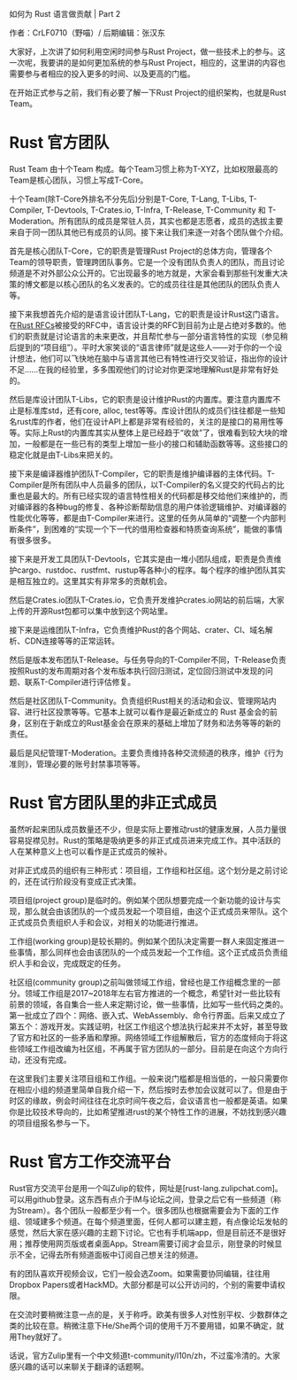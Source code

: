 
如何为 Rust 语言做贡献 | Part 2 

作者：CrLF0710（野喵）/ 后期编辑：张汉东

大家好，上次讲了如何利用空闲时间参与Rust Project，做一些技术上的参与。这一次呢，我要讲的是如何更加系统的参与Rust Project，相应的，这里讲的内容也需要参与者相应的投入更多的时间、以及更高的门槛。

在开始正式参与之前，我们有必要了解一下Rust Project的组织架构，也就是Rust Team。

# Rust 官方团队

Rust Team 由十个Team 构成。每个Team习惯上称为T-XYZ，比如权限最高的Team是核心团队，习惯上写成T-Core。

十个Team(除T-Core外排名不分先后)分别是T-Core, T-Lang, T-Libs, T-Compiler, T-Devtools, T-Crates<span>.io</span>, T-Infra, T-Release, T-Community 和 T-Moderation。所有团队的成员是常驻人员，其实也都是志愿者，成员的选拔主要来自于同一团队其他已有成员的认同。接下来让我们来逐一对各个团队做个介绍。

首先是核心团队T-Core，它的职责是管理Rust Project的总体方向，管理各个Team的领导职责，管理跨团队事务。它是一个没有团队负责人的团队，而且讨论频道是不对外部公众公开的。它出现最多的地方就是，大家会看到那些刊发重大决策的博文都是以核心团队的名义发表的。它的成员往往是其他团队的团队负责人等。

接下来我想首先介绍的是语言设计团队T-Lang，它的职责是设计Rust这门语言。在[Rust RFCs](https://github.com/rust-lang/rfcs)被接受的RFC中，语言设计类的RFC到目前为止是占绝对多数的。他们的职责就是讨论语言的未来更改，并且帮忙参与一部分语言特性的实现（参见稍后提到的“项目组”）。平时大家笑谈的“语言律师”就是这些人——对于你的一个设计想法，他们可以飞快地在脑中与语言其他已有特性进行交叉验证，指出你的设计不足……在我的经验里，多多围观他们的讨论对你更深地理解Rust是非常有好处的。

然后是库设计团队T-Libs，它的职责是设计维护Rust的内置库。要注意内置库不止是标准库std，还有core, alloc, test等等。库设计团队的成员们往往都是一些知名rust库的作者，他们在设计API上都是非常有经验的，关注的是接口的易用性等等。实际上Rust的内置库其实从整体上是已经趋于“收敛”了，很难看到较大块的增加，一般都是在一些已有的类型上增加一些小的接口和辅助函数等等。这些接口的稳定化就是由T-Libs来把关的。

接下来是编译器维护团队T-Compiler，它的职责是维护编译器的主体代码。T-Compiler是所有团队中人员最多的团队，以T-Compiler的名义提交的代码占的比重也是最大的。所有已经实现的语言特性相关的代码都是移交给他们来维护的，而对编译器的各种bug的修复、各种诊断帮助信息的用户体验逻辑维护、对编译器的性能优化等等，都是由T-Compiler来进行。这里的任务从简单的“调整一个内部判断条件”，到困难的“实现一个下一代的借用检查器和特质查询系统”，能做的事情有很多很多。

接下来是开发工具团队T-Devtools，它其实是由一堆小团队组成，职责是负责维护cargo、rustdoc、rustfmt、rustup等各种小的程序。每个程序的维护团队其实是相互独立的。这里其实有非常多的贡献机会。

然后是Crates.io团队T-Crates<span>.io</span>，它负责开发维护crates.io网站的前后端，大家上传的开源Rust包都可以集中放到这个网站里。

接下来是运维团队T-Infra，它负责维护Rust的各个网站、crater、CI、域名解析、CDN连接等等的正常运转。

然后是版本发布团队T-Release。与任务导向的T-Compiler不同，T-Release负责按照Rust的发布周期对各个发布版本执行回归测试，定位回归测试中发现的问题、联系T-Compiler进行评估修复。

然后是社区团队T-Community。负责组织Rust相关的活动和会议、管理网站内容、进行社区投票等等。它基本上就可以看作是最近新成立的 Rust 基金会的前身，区别在于新成立的Rust基金会在原来的基础上增加了财务和法务等等的新的责任。

最后是风纪管理T-Moderation。主要负责维持各种交流频道的秩序，维护《行为准则》，管理必要的账号封禁事项等等。

# Rust 官方团队里的非正式成员

虽然听起来团队成员数量还不少，但是实际上要推动rust的健康发展，人员力量很容易捉襟见肘。Rust的策略是吸纳更多的非正式成员进来完成工作。其中活跃的人在某种意义上也可以看作是正式成员的候补。

对非正式成员的组织有三种形式：项目组，工作组和社区组。这个划分是之前讨论的，还在试行阶段没有变成正式决策。

项目组(project group)是临时的。例如某个团队想要完成一个新功能的设计与实现，那么就会由该团队的一个成员发起一个项目组，由这个正式成员来带队。这个正式成员负责组织人手和会议，对相关的功能进行推进。

工作组(working group)是较长期的。例如某个团队决定需要一群人来固定推进一些事情，那么同样也会由该团队的一个成员发起一个工作组。这个正式成员负责组织人手和会议，完成既定的任务。

社区组(community group)之前叫做领域工作组，曾经也是工作组概念里的一部分。领域工作组是2017~2018年左右官方推进的一个概念，希望针对一些比较有前景的领域，各自集合一些人来定期讨论，做一些事情，比如写一些代码之类的。第一批成立了四个：网络、嵌入式、WebAssembly、命令行界面。后来又成立了第五个：游戏开发。实践证明，社区工作组这个想法执行起来并不太好，甚至导致了官方和社区的一些矛盾和摩擦。网络领域工作组解散后，官方的态度倾向于将这些领域工作组改编为社区组，不再属于官方团队的一部分。目前是在向这个方向行动，还没有完成。

在这里我们主要关注项目组和工作组。一般来说门槛都是相当低的，一般只需要你在相应小组的频道里简单自我介绍一下，然后按时去参加会议就可以了。但是由于时区的缘故，例会时间往往在北京时间午夜之后，会议语言也一般都是英语。如果你是比较技术导向的，比如希望推进rust的某个特性工作的进展，不妨找到感兴趣的项目组报名参与一下。

# Rust 官方工作交流平台

Rust官方交流平台是用一个叫Zulip的软件，网址是[rust-lang.zulipchat.com]。可以用github登录。这东西有点介于IM与论坛之间，登录之后它有一些频道（称为Stream）。各个团队一般都至少有一个。很多团队也根据需要会为下面的工作组、领域建多个频道。在每个频道里面，任何人都可以建主题，有点像论坛发帖的感觉，然后大家在感兴趣的主题下讨论。它也有手机端app，但是目前还不是很好用；推荐使用网页版或者桌面App。Stream需要订阅才会显示，刚登录的时候显示不全，记得去所有频道面板中订阅自己想关注的频道。

有的团队喜欢开视频会议，它们一般会选Zoom。如果需要协同编辑，往往用Dropbox Papers或者HackMD。大部分都是可以公开访问的，个别的需要申请权限。

在交流时要稍微注意一点的是，关于称呼。欧美有很多人对性别平权、少数群体之类的比较在意。稍微注意下He/She两个词的使用千万不要用错，如果不确定，就用They就好了。

话说，官方Zulip里有一个中文频道t-community/l10n/zh，不过蛮冷清的。大家感兴趣的话可以来聊关于翻译的话题啊。
